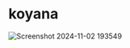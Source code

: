 # koyana
![Screenshot 2024-11-02 193549](https://github.com/user-attachments/assets/42238b84-9540-48f4-b8f5-b4c8757a3eb8)
